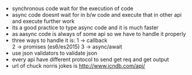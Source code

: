 #
* synchronous code wait for the execution of code  
* async code doesnt wait for in b/w code and execute that in other api and execute further work
* its a good practice to type async code and it is much faster
* as aasync code is always of some api so we have to handle it properly
* three ways to handle it is:
                    1 -> callback  
                    2 ->  promises (es6/es2015)
                    3 ->  async/await
* use json validators to validate json
* every api have different protocol to send get req and get output
* url of chuck norris jokes is http://www.icndb.com/api/